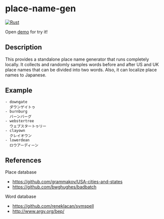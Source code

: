 # place-name-gen

[![Rust](https://github.com/GossiperLoturot/place-name-gen/actions/workflows/rust.yml/badge.svg)](https://github.com/GossiperLoturot/place-name-gen/actions/workflows/rust.yml)

Open [demo](https://gossiperloturot.github.io/place-name-gen/) for try it!

## Description

This provides a standalone place name generator that runs completely locally.
It collects and randomly samples words before and after US and UK place names that can be divided into two words.
Also, it can localize place names to Japanese.

## Example

```
- downgate
  ダウンゲイトゥ
- burnburg
  バーンバーグ
- webstertree
  ウェブスタートゥリー
- clayown
  クレイオウン
- lowerdean
  ロウアーディーン
```

## References

Place database
- https://github.com/grammakov/USA-cities-and-states
- https://github.com/bwghughes/badbatch

Word database
- https://github.com/reneklacan/symspell
- http://www.argv.org/bep/
